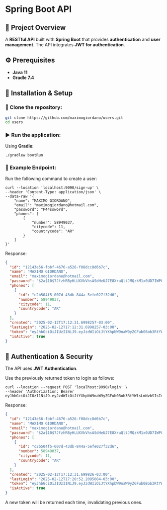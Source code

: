 # Spring Boot API

## 📌 Project Overview

A **RESTful API** built with **Spring Boot** that provides **authentication** and **user management**. The API
integrates **JWT for authentication**.

## ⚙️ Prerequisites

- **Java 11**
- **Gradle 7.4**

## 🚀 Installation & Setup

### 📂 Clone the repository:

```sh
git clone https://github.com/maximogiordano/users.git
cd users
```

### ▶️ Run the application:

Using **Gradle**:

```sh
./gradlew bootRun
```

### 📌 Example Endpoint:

Run the following command to create a user:

```shell
curl --location 'localhost:9090/sign-up' \
--header 'Content-Type: application/json' \
--data-raw '{
    "name": "MAXIMO GIORDANO",
    "email": "maximogiordano@hotmail.com",
    "password": "P44ssword",
    "phones": [
        {
            "number": 58949037,
            "citycode": 11,
            "countrycode": "AR"
        }
    ]
}'
```

Response:

```json
{
  "id": "12143e56-fbbf-4676-a526-f08dcc8d6b7c",
  "name": "MAXIMO GIORDANO",
  "email": "maximogiordano@hotmail.com",
  "password": "$2a$10$7JfzhRByHLUXVkVhsASdHeUJ7E8XruQltJMQzkM1x0UD7IWPODmS.",
  "phones": [
    {
      "id": "c2b504f5-007d-43db-844a-5efe027f32d6",
      "number": 58949037,
      "citycode": 11,
      "countrycode": "AR"
    }
  ],
  "created": "2025-02-12T17:12:31.6998257-03:00",
  "lastLogin": "2025-02-12T17:12:31.6998257-03:00",
  "token": "eyJhbGciOiJIUzI1NiJ9.eyJzdWIiOiJtYXhpbW9naW9yZGFub0Bob3RtYWlsLmNvbSIsImlhdCI6MTczOTM5MTE1MSwiZXhwIjoxNzM5MzkyMDUxfQ.cjnV_U6UAHIvb0z6o5XK_xP82MoSfTAMSsdZ769ULGc",
  "isActive": true
}
```

## 🔑 Authentication & Security

The API uses **JWT Authentication**.

Use the previously returned token to login as follows:

```shell
curl --location --request POST 'localhost:9090/login' \
--header 'Authorization: Bearer eyJhbGciOiJIUzI1NiJ9.eyJzdWIiOiJtYXhpbW9naW9yZGFub0Bob3RtYWlsLmNvbSIsImlhdCI6MTczOTM5MTE1MSwiZXhwIjoxNzM5MzkyMDUxfQ.cjnV_U6UAHIvb0z6o5XK_xP82MoSfTAMSsdZ769ULGc'
```

Response:

```json
{
  "id": "12143e56-fbbf-4676-a526-f08dcc8d6b7c",
  "name": "MAXIMO GIORDANO",
  "email": "maximogiordano@hotmail.com",
  "password": "$2a$10$7JfzhRByHLUXVkVhsASdHeUJ7E8XruQltJMQzkM1x0UD7IWPODmS.",
  "phones": [
    {
      "id": "c2b504f5-007d-43db-844a-5efe027f32d6",
      "number": 58949037,
      "citycode": 11,
      "countrycode": "AR"
    }
  ],
  "created": "2025-02-12T17:12:31.699826-03:00",
  "lastLogin": "2025-02-12T17:20:52.2095084-03:00",
  "token": "eyJhbGciOiJIUzI1NiJ9.eyJzdWIiOiJtYXhpbW9naW9yZGFub0Bob3RtYWlsLmNvbSIsImlhdCI6MTczOTM5MTY1MiwiZXhwIjoxNzM5MzkyNTUyfQ.bTLijflm52_P7uquY1HsnLN9cm78yXPAwyWRn5VW9vs",
  "isActive": true
}
```

A new token will be returned each time, invalidating previous ones.
